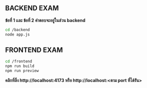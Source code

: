 ## BACKEND EXAM

**ข้อที่ 1 เเละ ข้อที่ 2 คำตอบจะอยู่ในส่วน backend**

 ```bash
cd /backend
node app.js
```

## FRONTEND EXAM

 ```bash
cd /frontend
npm run build
npm run preview
```

**คลิกที่ลิ้ง http://localhost:4173  หรือ http://localhost:<ตาม port ที่ได้รัน>**
